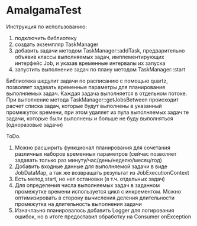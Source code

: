 # AmalgamaTest

Инструкция по использованию:
1. подключить библиотеку
2. создать экземпляр TaskManager
3. добавить задачи методом TaskManager::addTask, предварительно объявив классы выполняемых задач, имплементирующих интерфейс Job, и указав временные интервалы их запуска
4. запустить выполнение задач по плану методом TaskManager::start

Библиотека шедулит задачи по расписанию с помощью quartz, позволяет задавать временные параметры для планирования выполняемых задач. Каждая задача выполняется в отдельном потоке. При выполнение метода TaskManager::getJobsBetween происходит расчет списка задач, которые будут выполнены в указанный промежуток времени, при этом удаляет из пула выполняемых задач те задачи, которые были выполнены и больше не буду выполняться (одноразовые задачи)

ToDo.
1. Можно расширить функционал планирования для сочетания различных наборов временных параметров (сейчас позволяет задавать только раз минуту/час/день/неделю/месяц/год)
2. Добавить входные данные для выполняемой задачи в виде JobDataMap, а так же возвращать результат из JobExecutionContext
3. Есть метод start, но нет остановки (в т.ч. отдельных задач)
4. Для определения числа выполняемых задач в заданном промежутке времени используется цикл с инкрементом. Можно оптимизировать в сторону вычисления деления длительности промежутка на длительность выполнения задачи
5. Изначлаьно планировалось добавить Logger для логирования ошибок, но в итоге предоставил обработку на Consumer<Exception> onException
